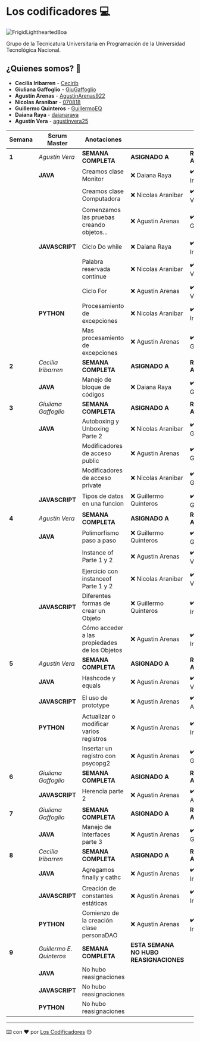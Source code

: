 # Los codificadores 💻

![FrigidLightheartedBoa](https://user-images.githubusercontent.com/112900063/233207538-2dab292b-afd2-41c3-b069-85eb0a79279a.gif)

Grupo de la Tecnicatura Universitaria en Programación de la Universidad Tecnológica Nacional.

## ¿Quienes somos? 🙇

* **Cecilia Iribarren** - [Cecirib](https://github.com/Cecirib)
* **Giuliana Gaffoglio** - [GiuGaffoglio](https://github.com/GiuGaffoglio)
* **Agustín Arenas** - [AgustinArenas922](https://github.com/AgustinArenas922)
* **Nicolas Aranibar** - [070818](https://github.com/070818)
* **Guillermo Quinteros** - [GuillermoEQ](https://github.com/GuillermoEQ)
* **Daiana Raya** - [daianaraya](https://github.com/daianaraya)
* **Agustín Vera** - [agustinvera25](https://github.com/agustinvera25)


| **Semana** | **Scrum Master** | **Anotaciones** |  |  | 
| ---- | ---- | --- | --- | --- | 
| **1** | *Agustin Vera* | **SEMANA COMPLETA** | **ASIGNADO A**| **REASIGNADO A** |
| | **JAVA** | Creamos clase Monitor | :x: Daiana Raya | :heavy_check_mark: Cecilia Iribarren | 
| | | Creamos clase Computadora | :x: Nicolas Aranibar | :heavy_check_mark: Agustin Vera |
| | | Comenzamos las pruebas creando objetos... | :x: Agustin Arenas | :heavy_check_mark: Giuliana Gaffoglio |
| | **JAVASCRIPT** | Ciclo Do while | :x: Daiana Raya | :heavy_check_mark: Cecilia Iribarren | 
| | | Palabra reservada continue | :x: Nicolas Aranibar | :heavy_check_mark: Agustin Vera |
| | | Ciclo For | :x: Agustin Arenas | :heavy_check_mark: Agustin Vera |
| | **PYTHON** | Procesamiento de excepciones | :x: Nicolas Aranibar |  :heavy_check_mark: Cecilia Iribarren |
| | | Mas procesamiento de excepciones | :x: Agustin Arenas | :heavy_check_mark: Giuliana Gaffoglio |
| **2** | *Cecilia Iribarren* | **SEMANA COMPLETA** |**ASIGNADO A**| **REASIGNADO A** |
| | **JAVA** | Manejo de bloque de códigos | :x: Daiana Raya | :heavy_check_mark: Giuliana Gaffoglio | 
| **3** | *Giuliana Gaffoglio* | **SEMANA COMPLETA** | **ASIGNADO A**| **REASIGNADO A** |
| | **JAVA** | Autoboxing y Unboxing Parte 2 | :x: Nicolas Aranibar | :heavy_check_mark: Giuliana Gaffoglio |
| | | Modificadores de acceso public | :x: Agustin Arenas | :heavy_check_mark: Giuliana Gaffoglio |
| | | Modificadores de acceso private | :x: Nicolas Aranibar | :heavy_check_mark: Giuliana Gaffoglio |
| | **JAVASCRIPT** | Tipos de datos en una funcion | :x: Guillermo Quinteros | :heavy_check_mark: Giuliana Gaffoglio |
| **4** | *Agustin Vera* | **SEMANA COMPLETA** | **ASIGNADO A**| **REASIGNADO A** |
| | **JAVA** | Polimorfismo paso a paso | :x: Guillermo Quinteros | :heavy_check_mark: Giuliana Gaffoglio |
| | | Instance of Parte 1 y 2 | :x: Agustin Arenas | :heavy_check_mark: Agustin Vera |
| | | Ejercicio con instanceof Parte 1 y 2 | :x: Nicolas Aranibar | :heavy_check_mark: Agustin Vera |
| | **JAVASCRIPT** | Diferentes formas de crear un Objeto | :x: Guillermo Quinteros | :heavy_check_mark: Cecilia Iribarren |
| | | Cómo acceder a las propiedades de los Objetos | :x: Agustin Arenas | :heavy_check_mark: Cecilia Iribarren |
| **5** | *Agustin Vera* | **SEMANA COMPLETA** | **ASIGNADO A**| **REASIGNADO A** |
| | **JAVA** | Hashcode y equals  | :x: Agustin Arenas | :heavy_check_mark: Agustin Vera |
| | **JAVASCRIPT** | El uso de prototype | :x: Agustin Arenas | :heavy_check_mark: Nicolas Aranibar |
| | **PYTHON** | Actualizar o modificar varios registros  | :x: Agustin Arenas | :heavy_check_mark: Cecilia Iribarren |
| | | Insertar un registro con psycopg2  | :x: Agustin Arenas | :heavy_check_mark: Giuliana Gaffoglio |
| **6** | *Giuliana Gaffoglio* | **SEMANA COMPLETA** | **ASIGNADO A**| **REASIGNADO A** | 
| | **JAVASCRIPT** |Herencia parte 2 | :x: Agustin Arenas | :heavy_check_mark: Nicolas Aranibar |
| **7** | *Giuliana Gaffoglio* | **SEMANA COMPLETA** | **ASIGNADO A**| **REASIGNADO A** | 
| | **JAVA** |Manejo de Interfaces parte 3 | :x: Agustin Arenas | :heavy_check_mark: Giuliana Gaffoglio |
| **8** | *Cecilia Iribarren* | **SEMANA COMPLETA** | **ASIGNADO A**| **REASIGNADO A** | 
| | **JAVA** |Agregamos finally y cathc | :x: Agustin Arenas | :heavy_check_mark: Cecilia Iribarrren |
| | **JAVASCRIPT** |Creación de constantes estáticas | :x: Agustin Arenas | :heavy_check_mark: Cecilia Iribarren |
| | **PYTHON** | Comienzo de la creación clase personaDAO  | :x: Agustin Arenas | :heavy_check_mark: Cecilia Iribarren |
| **9** | *Guillermo E. Quinteros* | **SEMANA COMPLETA** | **ESTA SEMANA NO HUBO REASIGNACIONES** | 
| | **JAVA** | No hubo reasignaciones |
| | **JAVASCRIPT** | No hubo reasignaciones |
| | **PYTHON** | No hubo reasignaciones |





---
⌨️ con ❤️ por [Los Codificadores](https://github.com/orgs/CodeSystem2022/teams/los-codificadores/members) 😊
